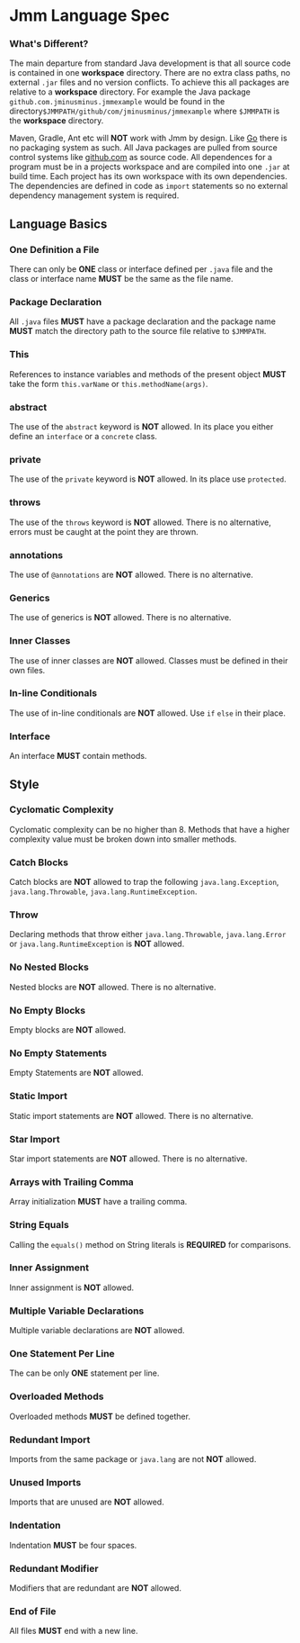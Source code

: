 # Jmm Language Spec

### What's Different?

The main departure from standard Java development is that all source code is contained in one __workspace__ directory. There are no extra class paths, no external `.jar` files and no version conflicts. To achieve this all packages are relative to a __workspace__ directory. For example the Java package `github.com.jminusminus.jmmexample` would be found in the directory`$JMMPATH/github/com/jminusminus/jmmexample` where `$JMMPATH` is the __workspace__ directory.

Maven, Gradle, Ant etc will __NOT__ work with Jmm by design. Like [Go](https://golang.org/) there is no packaging system as such. All Java packages are pulled from source control systems like [github.com](https://github.com/) as source code. All dependences for a program must be in a projects workspace and are compiled into one `.jar` at build time. Each project has its own workspace with its own dependencies. The dependencies are defined in code as `import` statements so no external dependency management system is required.

## Language Basics

### One Definition a File

There can only be __ONE__ class or interface defined per `.java` file and the class or interface name __MUST__ be the same as the file name.

### Package Declaration

All `.java` files __MUST__ have a package declaration and the package name __MUST__ match the directory path to the source file relative to `$JMMPATH`.

### This

References to instance variables and methods of the present object __MUST__ take the form `this.varName` or `this.methodName(args)`.

### abstract

The use of the `abstract` keyword is __NOT__ allowed. In its place you either define an `interface` or a `concrete` class.

### private

The use of the `private` keyword is __NOT__ allowed. In its place use `protected`.

### throws

The use of the `throws` keyword is __NOT__ allowed. There is no alternative, errors must be caught at the point they are thrown.

### annotations

The use of `@annotations` are __NOT__ allowed. There is no alternative.

### Generics

The use of generics is __NOT__ allowed. There is no alternative.

### Inner Classes

The use of inner classes are __NOT__ allowed. Classes must be defined in their own files.

### In-line Conditionals

The use of in-line conditionals are __NOT__ allowed. Use `if` `else` in their place.

### Interface

An interface __MUST__ contain methods.

## Style

### Cyclomatic Complexity

Cyclomatic complexity can be no higher than 8. Methods that have a higher complexity value must be broken down into smaller methods.

### Catch Blocks

Catch blocks are __NOT__ allowed to trap the following `java.lang.Exception`, `java.lang.Throwable`, `java.lang.RuntimeException`.

### Throw

Declaring methods that throw either `java.lang.Throwable`, `java.lang.Error` or `java.lang.RuntimeException` is __NOT__ allowed.

### No Nested Blocks

Nested blocks are __NOT__ allowed. There is no alternative.

### No Empty Blocks

Empty blocks are __NOT__ allowed.

### No Empty Statements

Empty Statements are __NOT__ allowed.

### Static Import

Static import statements are __NOT__ allowed. There is no alternative.

### Star Import

Star import statements are __NOT__ allowed. There is no alternative.

### Arrays with Trailing Comma

Array initialization __MUST__ have a trailing comma.

### String Equals

Calling the `equals()` method on String literals is __REQUIRED__ for comparisons.

### Inner Assignment

Inner assignment is __NOT__ allowed.

### Multiple Variable Declarations

Multiple variable declarations are __NOT__ allowed.

### One Statement Per Line

The can be only __ONE__ statement per line.

### Overloaded Methods

Overloaded methods __MUST__ be defined together.

### Redundant Import

Imports from the same package or `java.lang` are not __NOT__ allowed.

### Unused Imports

Imports that are unused are __NOT__ allowed.

### Indentation

Indentation __MUST__ be four spaces.

### Redundant Modifier

Modifiers that are redundant are __NOT__ allowed.

### End of File

All files __MUST__ end with a new line.
